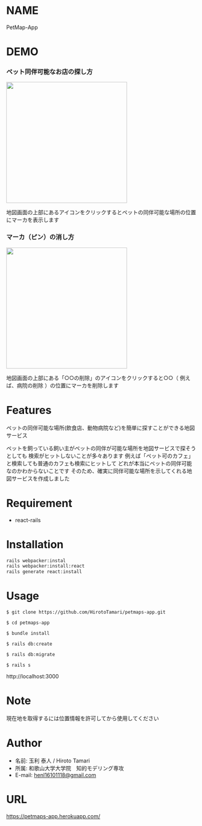 # NAME

PetMap-App

# DEMO
 
 ### ペット同伴可能なお店の探し方

 <img src="https://user-images.githubusercontent.com/46047753/90959724-c86e6100-e4d7-11ea-8e42-e53f982138a7.gif" width="320">

 地図画面の上部にあるアイコンをクリックするとペットの同伴可能な場所の位置にマーカを表示します

 ### マーカ（ピン）の消し方
 
 <img src="https://user-images.githubusercontent.com/46047753/90959759-f358b500-e4d7-11ea-813e-7e72265d3bd8.gif" width="320">
 
 地図画面の上部にある「○○の削除」のアイコンをクリックすると○○（ 例えば、病院の削除 ）の位置にマーカを削除します
 
# Features
 
 ペットの同伴可能な場所(飲食店、動物病院など)を簡単に探すことができる地図サービス

 ペットを飼っている飼い主がペットの同伴が可能な場所を地図サービスで探そうとしても
 検索がヒットしないことが多々あります
 例えば「ペット可のカフェ」と検索しても普通のカフェも検索にヒットして
 どれが本当にペットの同伴可能なのかわからないことです
 そのため、確実に同伴可能な場所を示してくれる地図サービスを作成しました
 
# Requirement

* react-rails
 
# Installation
 
 ```bash
 rails webpacker:instal
 rails webpacker:install:react
 rails generate react:install
 ```
 
# Usage

```
$ git clone https://github.com/HirotoTamari/petmaps-app.git

$ cd petmaps-app

$ bundle install

$ rails db:create

$ rails db:migrate

$ rails s
```
http://localhost:3000
 
# Note
 
現在地を取得するには位置情報を許可してから使用してください
 
# Author

* 名前: 玉利 泰人 / Hiroto Tamari
* 所属: 和歌山大学大学院　知的モデリング専攻
* E-mail: henl16101118@gmail.com

# URL

https://petmaps-app.herokuapp.com/
